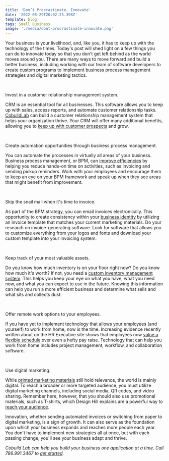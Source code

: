 ```yaml
---
title: 'Don’t Procrastinate, Innovate'
date: '2022-08-29T20:02:25.398Z'
template: blog
tags: Small Business
image: './media/dont-procrastinate-innovate.png'
---
```


Your business is your livelihood, and, like you, it has to keep up with
the technology of the times. Today's post will shed light on a few
things you can do to innovate today so that you don't get left behind as
the world moves around you. There are many ways to move forward and
build a better business, including working with our team of software
developers to create custom programs to implement business process
management strategies and digital marketing tactics.

<br>

<title-3>Invest in a customer relationship management system.</title-3>

CRM is an essential tool for all businesses. This software allows you to
keep up with sales, access reports, and automate customer relationship
tasks.
[CobuildLab](https://www.cobuildlab.com/services/custom-customer-management-system/)
can build a customer relationship management system that helps your
organization thrive. Your CRM will offer many additional benefits,
allowing you to [keep up with customer
prospects](https://blog.hubspot.com/sales/benefits-of-crm)
and grow.

<br>

<title-3>Create automation opportunities through business process management.</title-3>

You can automate the processes in virtually all areas of your business.
Business process management, or BPM, can [improve
efficiencies](https://www.automationanywhere.com/rpa/business-process-management)
by helping you reduce hands-on time on activities, such as invoicing and
sending pickup reminders. Work with your employees and encourage them to
keep an eye on your BPM framework and speak up when they see areas that
might benefit from improvement.

<br>

<title-3>Skip the snail mail when it's time to invoice.</title-3>

As part of the BPM strategy, you can email invoices electronically. This
opportunity to create consistency within your [business
identity](https://www.venveo.com/blog/three-reasons-brand-consistency-is-so-important)
by utilizing an invoice template that matches your current marketing
materials. Do your research on invoice-generating software. Look for
software that allows you to customize everything from your logos and
fonts and download your custom template into your invoicing system.

<br>

<title-3>Keep track of your most valuable assets.</title-3>

Do you know how much inventory is on your floor right now? Do you know
how much it's worth? If not, you need a [custom inventory management
system](https://www.cobuildlab.com/services/custom-inventory-management-system/).
This helps you keep your eye on what you have, what you need now, and
what you can expect to use in the future. Knowing this information can
help you run a more efficient business and determine what sells and what
sits and collects dust.

<br>

<title-3>Offer remote work options to your employees.</title-3>

If you have yet to implement technology that allows your employees (and
yourself) to work from home, now is the time. Increasing evidence
recently written about on the HR Executive site shows that employees now
[value a flexible
schedule](https://hrexecutive.com/a-30k-raise-or-remote-work-forever-employees-want-remote/)
over even a hefty pay raise. Technology that can help you work from home
includes project management, workflow, and collaboration software.

<br>

<title-3>Use digital marketing.</title-3>

While [printed marketing
materials](https://www.ceotodaymagazine.com/2022/05/are-business-cards-still-important-in-2022/)
still hold relevance, the world is mainly digital. To reach a broader or
more targeted audience, you must utilize digital marketing channels,
including social media, QR codes, and video sharing. Remember here,
however, that you should also use promotional materials, such as
T-shirts, which Design Hill explains are a powerful way to [reach your
audience](https://www.designhill.com/design-blog/what-is-t-shirt-marketing-how-is-it-important-for-your-business/).

Innovation, whether sending automated invoices or switching from paper
to digital marketing, is a sign of growth. It can also serve as the
foundation upon which your business expands and reaches more people each
year. You don't have to implement new strategies all at once, but with
each passing change, you'll see your business adapt and thrive.

_Cobuild Lab can help you build your business one application at a time.
Call 786.991.3467 to [get
started](https://www.cobuildlab.com/services)._
